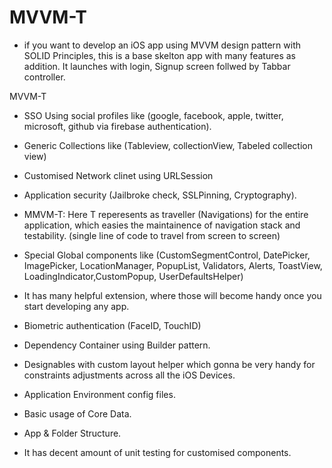 # MVVM-T

* if you want to develop an iOS app using MVVM design pattern with SOLID Principles, this is a base skelton app with many features as addition. It launches with login, Signup screen follwed by Tabbar controller.

MVVM-T

* SSO Using social profiles like (google, facebook, apple, twitter, microsoft, github via  firebase authentication).

* Generic Collections like (Tableview, collectionView, Tabeled collection view)

* Customised Network clinet using URLSession

* Application security (Jailbroke check, SSLPinning, Cryptography).

* MMVM-T: Here T reperesents as traveller (Navigations) for the entire application, which easies the maintainence of navigation stack and testability. (single line of code to travel from screen to screen)

* Special Global components like (CustomSegmentControl, DatePicker, ImagePicker, LocationManager, PopupList, Validators, Alerts, ToastView, LoadingIndicator,CustomPopup, UserDefaultsHelper)

* It has many helpful extension, where those will become handy once you start developing any app.

* Biometric authentication (FaceID, TouchID)

* Dependency Container using Builder pattern.

* Designables with custom layout helper which gonna be very handy for constraints adjustments across all the iOS Devices.

* Application Environment config files.

* Basic usage of Core Data.

* App & Folder Structure.

* It has decent amount of unit testing for customised components.








